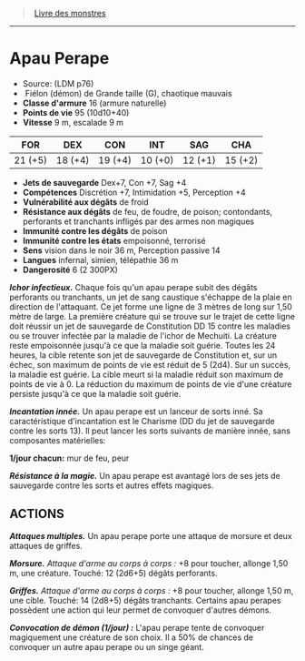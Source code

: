 ﻿> [Livre des monstres](tome_of_beasts.md)

---

# Apau Perape

- Source: (LDM p76)
-  Fiélon (démon) de Grande taille (G), chaotique mauvais
- **Classe d'armure** 16 (armure naturelle)
- **Points de vie** 95 (10d10+40)
- **Vitesse** 9 m, escalade 9 m

|FOR|DEX|CON|INT|SAG|CHA|
|---|---|---|---|---|---|
|21 (+5)|18 (+4)|19 (+4)|10 (+0)|12 (+1)|15 (+2)|

- **Jets de sauvegarde** Dex+7, Con +7, Sag +4
- **Compétences** Discrétion +7, Intimidation +5, Perception +4
- **Vulnérabilité aux dégâts** de froid
- **Résistance aux dégâts** de feu, de foudre, de poison; contondants, perforants et tranchants infligés par des armes non magiques
- **Immunité contre les dégâts** de poison
- **Immunité contre les états** empoisonné, terrorisé
- **Sens** vision dans le noir 36 m, Perception passive 14
- **Langues** infernal, simien, télépathie 36 m
- **Dangerosité** 6 (2 300PX)

**_Ichor infectieux._** Chaque fois qu'un apau perape subit des dégâts perforants ou tranchants, un jet de sang caustique s'échappe de la plaie en direction de l'attaquant. Ce jet forme une ligne de 3 mètres de long sur 1,50 mètre de large. La première créature qui se trouve sur le trajet de cette ligne doit réussir un jet de sauvegarde de Constitution DD 15 contre les maladies ou se trouver infectée par la maladie de l'ichor de Mechuiti. La créature reste empoisonnée jusqu'à ce que la maladie soit guérie. Toutes les 24 heures, la cible retente son jet de sauvegarde de Constitution et, sur un échec, son maximum de points de vie est réduit de 5 (2d4). Sur un succès, la maladie est guérie. La cible meurt si la maladie réduit son maximum de points de vie à 0. La réduction du maximum de points de vie d'une créature persiste jusqu'à ce que la maladie soit guérie.

**_Incantation innée._** Un apau perape est un lanceur de sorts inné. Sa caractéristique d'incantation est le Charisme (DD du jet de sauvegarde contre les sorts 13). Il peut lancer les sorts suivants de manière innée, sans composantes matérielles:

**1/jour chacun:** mur de feu, peur

**_Résistance à la magie._** Un apau perape est avantagé lors de ses jets de sauvegarde contre les sorts et autres effets magiques.

## ACTIONS

**_Attaques multiples._** Un apau perape porte une attaque de morsure et deux attaques de griffes.

**_Morsure._** _Attaque d'arme au corps à corps :_ +8 pour toucher, allonge 1,50 m, une créature. Touché: 12 (2d6+5) dégâts perforants.

**_Griffes._** _Attaque d'arme au corps à corps :_ +8 pour toucher, allonge 1,50 m, une cible. Touché: 14 (2d8+5) dégâts tranchants.
Certains apau perapes possèdent une action qui leur permet de convoquer d'autres démons.

**_Convocation de démon (1/jour) :_** L'apau perape tente de convoquer magiquement une créature de son choix. Il a 50% de chances de convoquer un autre apau perape ou un singe géant.

